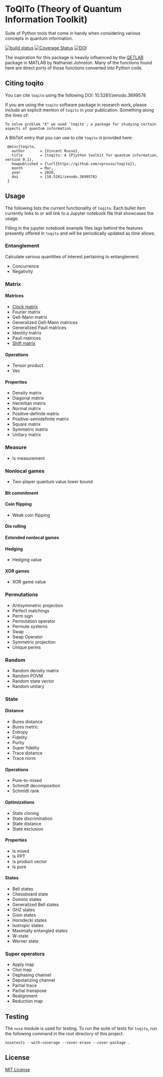 # ToQITo (Theory of Quantum Information Toolkit)

Suite of Python tools that come in handy when considering various concepts in
quantum information.

[![build status](http://img.shields.io/travis/vprusso/toqito.svg)](https://travis-ci.org/vprusso/toqito)
[![Coverage Status](https://coveralls.io/repos/github/vprusso/toqito/badge.svg?branch=master)](https://coveralls.io/github/vprusso/toqito?branch=master)
[![DOI](https://zenodo.org/badge/235493396.svg)](https://zenodo.org/badge/latestdoi/235493396)

The inspiration for this package is heavily influenced by the
[QETLAB](http://www.qetlab.com) package in MATLAB by Nathaniel Johnston.  Many
of the functions found here are direct ports of those functions converted into
Python code.

## Citing toqito

You can cite `toqito` using the following DOI: 
10.5281/zenodo.3699578

If you are using the `toqito` software package in research work, please include
an explicit mention of `toqito` in your publication. Something along the lines
of:

```
To solve problem "X" we used `toqito`; a package for studying certain
aspects of quantum information.
```

A BibTeX entry that you can use to cite `toqito` is provided here:

```
 @misc{toqito,
   author       = {Vincent Russo},
   title        = {toqito: A {P}ython toolkit for quantum information, version 0.1},
   howpublished = {\url{https://github.com/vprusso/toqito}},
   month        = Mar,
   year         = 2020,
   doi          = {10.5281/zenodo.3699578}
 }
```

## Usage

The following lists the current functionality of `toqito`. Each bullet item 
currently links to or will link to a Jupyter notebook file that showcases the
usage.

Filling in the jupyter notebook example files lags behind the features
presently offered in `toqito` and will be periodically updated as time allows.

### Entanglement

Calculate various quantities of interest pertaining to entanglement.

- Concurrence
- Negativity

### Matrix

#### Matrices

- [Clock matrix](https://github.com/vprusso/toqito/blob/master/jupyter_notebooks/matrix/matrices/clock_matrix.ipynb)
- Fourier matrix
- Gell-Mann matrix
- Generalized Gell-Mann matrices
- Generalized Pauli matrices
- Identity matrix
- Pauli matrices
- [Shift matrix](https://github.com/vprusso/toqito/blob/master/jupyter_notebooks/matrix/matrices/shift_matrix.ipynb)

#### Operations

- Tensor product
- Vec

#### Properties

- Density matrix
- Diagonal matrix
- Hermitian matrix
- Normal matrix
- Positive-definite matrix
- Positive-semidefinite matrix
- Square matrix
- Symmetric matrix
- Unitary matrix

### Measure

- Is measurement

### Nonlocal games

- Two-player quantum value lower bound

#### Bit commitment

#### Coin flipping

- Weak coin flipping

#### Die rolling

#### Extended nonlocal games

#### Hedging

- Hedging value

#### XOR games

- XOR game value

### Permutations

- Antisymmetric projection
- Perfect matchings
- Perm sign
- Permutation operator
- Permute systems
- Swap
- Swap Operator
- Symmetric projection
- Unique perms

### Random

- Random density matrix
- Random POVM
- Random state vector
- Random unitary

### State

#### Distance

- Bures distance
- Bures metric
- Entropy
- Fidelity
- Purity
- Super fidelity
- Trace distance
- Trace norm

#### Operations

- Pure-to-mixed
- Schmidt decomposition
- Schmidt rank

#### Optimizations

- State cloning
- State discrimination
- State distance
- State exclusion

#### Properties

- Is mixed
- Is PPT
- Is product vector
- Is pure

#### States

- Bell states
- Chessboard state
- Domino states
- Generalized Bell states
- GHZ states
- Gisin states
- Horodecki states
- Isotropic states
- Maximally entangled states
- W-state
- Werner state

### Super operators

- Apply map
- Choi map
- Dephasing channel
- Depolarizing channel
- Partial trace
- Partial transpose
- Realignment
- Reduction map
 
## Testing

The `nose` module is used for testing. To run the suite of tests for `toqito`,
run the following command in the root directory of this project.

    nosetests --with-coverage --cover-erase --cover-package .


## License

[MIT License](http://opensource.org/licenses/mit-license.php>)


